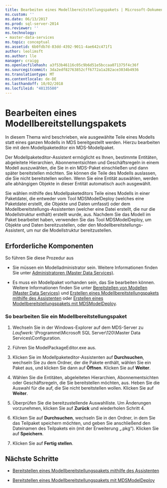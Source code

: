 ```yaml
---
title: Bearbeiten eines Modellbereitstellungspakets | Microsoft-Dokumentation
ms.custom: ''
ms.date: 06/13/2017
ms.prod: sql-server-2014
ms.reviewer: ''
ms.technology:
- master-data-services
ms.topic: conceptual
ms.assetid: 6b0fdb7d-83dd-4392-9011-4ae642c471f1
author: leolimsft
ms.author: lle
manager: craigg
ms.openlocfilehash: a3f53b46116c05c9b6d51e5bccaa071375f4c36f
ms.sourcegitcommit: 3da2edf82763852cff6772a1a282ace3034b4936
ms.translationtype: MT
ms.contentlocale: de-DE
ms.lasthandoff: 10/02/2018
ms.locfileid: "48135580"
---
```

# <a name="edit-a-model-deployment-package"></a>Bearbeiten eines Modellbereitstellungspakets
  In diesem Thema wird beschrieben, wie ausgewählte Teile eines Modells statt eines ganzen Modells in MDS bereitgestellt werden. Hierzu bearbeiten Sie mit dem Modellpaketeditor ein MDS-Modellpaket.  
  
 Der Modellpaketeditor-Assistent ermöglicht es Ihnen, bestimmte Entitäten, abgeleitete Hierarchien, Abonnementsichten und Geschäftsregeln in einem Modell auszuwählen, die Sie in ein MDS-Paket einschließen und dann später bereitstellen möchten. Sie können die Teile des Modells auslassen, die Sie nicht bereitstellen wollen. Wenn Sie eine Entität auswählen, werden alle abhängigen Objekte in dieser Entität automatisch auch ausgewählt.  
  
 Sie wählen mithilfe des Modellpaketeditors Teile eines Modells in einer Paketdatei, die entweder vom Tool MDSModelDeploy (welches eine Paketdatei erstellt, die Objekte und Daten umfasst) oder dem Modellbereitstellungs-Assistenten (welcher eine Datei erstellt, die nur die Modellstruktur enthält) erstellt wurde, aus. Nachdem Sie das Modell im Paket bearbeitet haben, verwenden Sie das Tool MDSModelDeploy, um Objekte und Daten bereitzustellen, oder den Modellbereitstellungs-Assistent, um nur die Modellstruktur bereitzustellen.  
  
## <a name="prerequisites"></a>Erforderliche Komponenten  
 So führen Sie diese Prozedur aus  
  
-   Sie müssen ein Modelladministrator sein. Weitere Informationen finden Sie unter [Administratoren &#40;Master Data Services&#41;](administrators-master-data-services.md).  
  
-   Es muss ein Modellpaket vorhanden sein, das Sie bearbeiten können. Weitere Informationen finden Sie unter [Bereitstellen von Modellen &#40;Master Data Services&#41;](../../2014/master-data-services/deploying-models-master-data-services.md) und [Erstellen eines Modellbereitstellungspakets mithilfe des Assistenten](../../2014/master-data-services/create-a-model-deployment-package-by-using-the-wizard.md) oder [Erstellen eines Modellbereitstellungspakets mit MDSModelDeploy](../../2014/master-data-services/create-a-model-deployment-package-by-using-mdsmodeldeploy.md).  
  
### <a name="to-edit-a-model-deployment-package"></a>So bearbeiten Sie ein Modellbereitstellungspaket  
  
1.  Wechseln Sie in der Windows-Explorer auf dem MDS-Server zu *Laufwerk*: \Programme\Microsoft SQL Server\120\Master Data Services\Configuration.  
  
2.  Führen Sie ModelPackageEditor.exe aus.  
  
3.  Klicken Sie im Modellpaketeditor-Assistenten auf **Durchsuchen**, wechseln Sie zu dem Ordner, der die Pakete enthält, wählen Sie ein Paket aus, und klicken Sie dann auf **Öffnen**. Klicken Sie auf **Weiter**.  
  
4.  Wählen Sie die Entitäten, abgeleiteten Hierarchien, Abonnementsichten oder Geschäftsregeln, die Sie bereitstellen möchten, aus. Heben Sie die Auswahl für die auf, die Sie nicht bereitstellen wollen. Klicken Sie auf **Weiter**.  
  
5.  Überprüfen Sie die bereitzustellende Auswahlliste. Um Änderungen vorzunehmen, klicken Sie auf **Zurück** und wiederholen Schritt 4.  
  
6.  Klicken Sie auf **Durchsuchen**, wechseln Sie in den Ordner, in dem Sie das Teilpaket speichern möchten, und geben Sie anschließend den Dateinamen des Teilpakets ein (mit der Erweiterung „.pkg“). Klicken Sie auf **Speichern**.  
  
7.  Klicken Sie auf **Fertig stellen**.  
  
## <a name="next-steps"></a>Nächste Schritte  
  
-   [Bereitstellen eines Modellbereitstellungspakets mithilfe des Assistenten](../../2014/master-data-services/deploy-a-model-deployment-package-by-using-the-wizard.md)  
  
-   [Bereitstellen eines Modellbereitstellungspakets mit MDSModelDeploy](../../2014/master-data-services/deploy-a-model-deployment-package-by-using-mdsmodeldeploy.md)  
  
  
